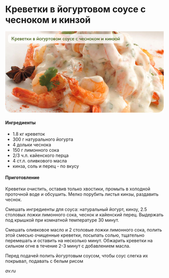 # Креветки в йогуртовом соусе с чесноком и кинзой

![Креветки в йогуртовом соусе с чесноком и кинзой](../pics/71836732_krevetki_v_iogurtovom_souse_s_chesnokom_i_kinzoi_inside.jpg)

#### Ингредиенты

* 1.8 кг креветок
* 300 г натурального йогурта
* 4 дольки чеснока
* 150 г лимонного сока
* 2/3 ч.л. кайенского перца
* 4 ст.л. оливкового масла
* кинза, соль и перец - по вкусу

#### Приготовление

Креветки очистить, оставив только хвостики, промыть в холодной проточной воде и обсушить. Мелко порубить листья кинзы, раздавить чеснок.

Смешать ингредиенты для соуса: натуральный йогурт, кинзу, 2.5 столовых ложки лимонного сока, чеснок и кайенский перец. Выдержать под крышкой при комнатной температуре 30 минут.

Смешать оливковое масло и 2 столовые ложки лимонного сока, полить этой смесью очищенные креветки, посыпать солью, тщательно перемешать и оставить на несколько минут. Обжарить креветки на сильном огне в течение 2-3 минут с добавлением масла.

Перед подачей полить йогуртовым соусом, чтобы соус слегка их покрывал, подавать с белым рисом

*av.ru*

